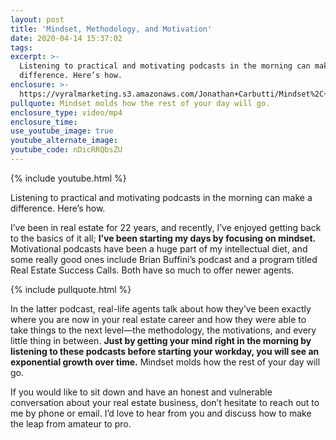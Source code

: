 ```yaml
---
layout: post
title: 'Mindset, Methodology, and Motivation'
date: 2020-04-14 15:37:02
tags:
excerpt: >-
  Listening to practical and motivating podcasts in the morning can make a
  difference. Here’s how.
enclosure: >-
  https://vyralmarketing.s3.amazonaws.com/Jonathan+Carbutti/Mindset%2C+Methodology%2C+and+Motivation.mp4
pullquote: Mindset molds how the rest of your day will go.
enclosure_type: video/mp4
enclosure_time:
use_youtube_image: true
youtube_alternate_image:
youtube_code: nDicRRQbsZU
---
```


{% include youtube.html %}

Listening to practical and motivating podcasts in the morning can make a difference. Here’s how. &nbsp;

I’ve been in real estate for 22 years, and recently, I’ve enjoyed getting back to the basics of it all; **I’ve been starting my days by focusing on mindset.** Motivational podcasts have been a huge part of my intellectual diet, and some really good ones include Brian Buffini’s podcast and a program titled Real Estate Success Calls. Both have so much to offer newer agents.&nbsp;

{% include pullquote.html %}

In the latter podcast, real-life agents talk about how they’ve been exactly where you are now in your real estate career and how they were able to take things to the next level—the methodology, the motivations, and every little thing in between. **Just by getting your mind right in the morning by listening to these podcasts before starting your workday, you will see an exponential growth over time.** Mindset molds how the rest of your day will go.&nbsp;

If you would like to sit down and have an honest and vulnerable conversation about your real estate business, don’t hesitate to reach out to me by phone or email. I’d love to hear from you and discuss how to make the leap from amateur to pro.